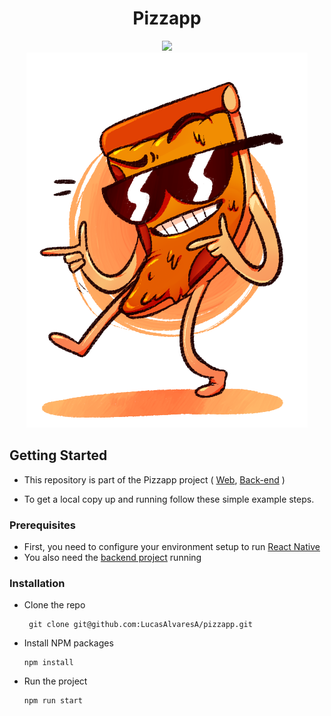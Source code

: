 # <div align="center"> Pizzapp </div>

<div align="center">
    <img src="https://img.shields.io/badge/react_native-%2320232a.svg?style=for-the-badge&logo=react&logoColor=%2361DAFB"/>
</div>

<div align="center">
    <img src="./src/assets/logo.png"/>
</div>

## Getting Started

- This repository is part of the Pizzapp project ( [Web](https://github.com/LucasAlvaresA/pizzapp-web), [Back-end](https://github.com/LucasAlvaresA/pizzapp-backend) )

- To get a local copy up and running follow these simple example steps.

### Prerequisites

- First, you need to configure your environment setup to run [React Native](https://reactnative.dev/docs/getting-started)
- You also need the [backend project](https://github.com/LucasAlvaresA/pizzapp-backend) running 

### Installation

- Clone the repo

       git clone git@github.com:LucasAlvaresA/pizzapp.git
       
- Install NPM packages

      npm install

- Run the project

      npm run start

